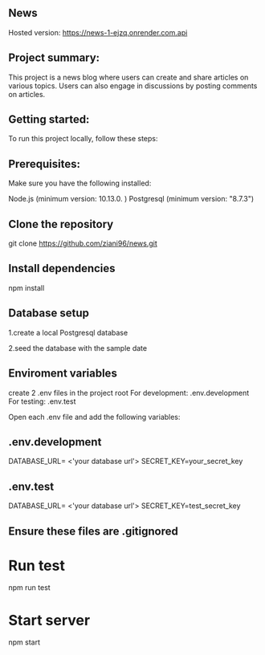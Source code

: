 ## News

Hosted version: https://news-1-ejzq.onrender.com.api

## Project summary:

This project is a news blog where users can create and share articles on various topics. Users can also engage in discussions by posting comments on articles.

## Getting started:

To run this project locally, follow these steps:

## Prerequisites:

Make sure you have the following installed:

Node.js (minimum version: 10.13.0. )
Postgresql (minimum version: "8.7.3")

## Clone the repository

git clone https://github.com/ziani96/news.git

## Install dependencies

npm install

## Database setup

1.create a local Postgresql database

2.seed the database with the sample date

## Enviroment variables

create 2 .env files in the project root
For development: .env.development
For testing: .env.test

Open each .env file and add the following variables:

## .env.development

DATABASE_URL= <'your database url'>
SECRET_KEY=your_secret_key

## .env.test

DATABASE_URL= <'your database url'>
SECRET_KEY=test_secret_key

## Ensure these files are .gitignored

# Run test

npm run test

# Start server

npm start

